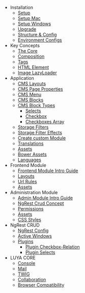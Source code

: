 + Installation
  + [Setup](install.md)
  + [Setup Mac](install-mac.md)
  + [Setup Windows](install-windows.md)
  + [Upgrade](install-upgrade.md)
  + [Structure & Config](install-structures.md)
  + [Environment Configs](install-configs.md)
+ Key Concepts
  + [The Core](concept-core.md)
  + [Composition](concept-composition.md)
  + [Tags](concept-tags.md)
  + [HTML Element](concept-elements.md)
  + [Image LazyLoader](concept-lazyload.md)
+ Application
  + [CMS Layouts](app-cmslayouts.md)
  + [CMS Page Properties](app-cmsproperties.md)
  + [CMS Menu](app-menu.md)
  + [CMS Blocks](app-blocks.md)
  + [CMS Block Types](app-block-types.md)
    + [Selects](app-block-type-select.md)
    + [Checkbox](app-block-type-checkbox.md)
    + [Checkboxes Array](app-block-type-checkbox-array.md)
  + [Storage Filters](app-filters.md)
  + [Storage Filter Effects](app-filter-effects.md)
  + [Create custom Module](app-module.md)
  + [Translations](app-translation.md)
  + [Assets](app-assets.md)
  + [Bower Assets](app-assets-bower.md)
  + [Languages](app-language.md)
+ Frontend Module
  + [Frontend Module Intro Guide](app-module-frontend.md)
  + [Layouts](app-module-layouts.md)
  + [Url Rules](app-module-urlrules.md)
  + [Assets](app-module-assets.md)
+ Administration Module
  + [Admin Module Intro Guide](app-admin-module.md)
  + [NgRest Crud Concept](app-admin-module-ngrest.md)
  + [Permissions](app-admin-module-permission.md)
  + [Assets](app-admin-module-assets.md)
  + [CSS Styles](app-admin-styles.md)
+ NgRest CRUD
  + [NgRest Config](ngrest-model.md)
  + [Active Windows](ngrest-activewindow.md)
  + [Plugins](ngrest-plugins.md)
    + [Plugin Checkbox-Relation](ngrest-plugin-checkboxrelation.md)
    + [Plugin Selects](ngrest-plugin-select.md)
+ LUYA CORE
  + [Console](luya-console.md)
  + [Mail](luya-mail.md)
  + [TWIG](luya-twig.md)
  + [Collaboration](luya-collaboration.md)
  + [Browser Compatibility](luya-browser.md)